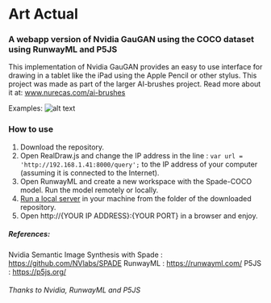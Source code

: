 # Art Actual 

### A webapp version of Nvidia GauGAN using the COCO dataset using RunwayML and P5JS

This implementation of Nvidia GauGAN provides an easy to use interface for drawing in a tablet like the iPad using the Apple Pencil or other stylus.
This project was made as part of the larger AI-brushes project. Read more about it at: www.nurecas.com/ai-brushes

Examples:
![alt text](https://scontent.fblr15-1.fna.fbcdn.net/v/t1.0-9/79084476_458254921544537_2385974338609217536_o.jpg?_nc_cat=110&_nc_oc=AQmn3SNztp0srsPEzOU-vx4kuEMcxnhE-k6V1Eyeq44IxZZqQtA7c0hbSOSiUpL5Ps0&_nc_ht=scontent.fblr15-1.fna&oh=cd07745a254f88e2fe1ba07f6fd40183&oe=5EAB23CE "Art Actual Example")

### How to use
1. Download the repository.
2. Open RealDraw.js and change the IP address in the line :
`var url = 'http://192.168.1.41:8000/query';`
to the IP address of your computer (assuming it is connected to the Internet).
3. Open RunwayML and create a new workspace with the Spade-COCO model. Run the model remotely or locally.
4. [Run a local server](http://osxdaily.com/2018/07/30/start-web-server-python-3/) in your machine from the folder of the downloaded repository.
5. Open http://{YOUR IP ADDRESS}:{YOUR PORT} in a browser and enjoy.

##### References:
Nvidia Semantic Image Synthesis with Spade : https://github.com/NVlabs/SPADE
RunwayML : https://runwayml.com/
P5JS : https://p5js.org/

###### Thanks to Nvidia, RunwayML and P5JS

